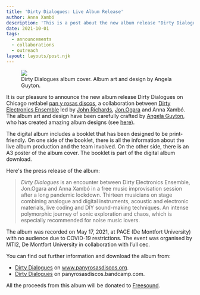 ```yaml
---
title: 'Dirty Dialogues: Live Album Release'
author: Anna Xambó
description: 'This is a post about the new album release "Dirty Dialogues".'
date: 2021-10-01
tags:
  - announcements 
  - collaborations
  - outreach 
layout: layouts/post.njk
---
```


<figure>
<img src="../../img/DirtyDialogues.cover.screen.jpg" class="responsive" />
<figcaption>Dirty Dialogues album cover. Album art and design by Angela Guyton.</figcaption>
</figure>

It is our pleasure to announce the new album release Dirty Dialogues on Chicago netlabel [pan y rosas discos](https://www.panyrosasdiscos.org), a collaboration between [Dirty Electronics Ensemble](https://www.dirtyelectronics.org) led by [John Richards](/posts/interview-with-john-richards), [Jon.Ogara](/posts/interview-with-jon-ogara) and Anna Xambó. The album art and design have been carefully crafted by [Angela Guyton](https://www.angelaguyton.com), who has created amazing album designs (see [here](http://www.angelaguyton.com/2020/01/design/)). 

The digital album includes a booklet that has been designed to be print-friendly. On one side of the booklet, there is all the information about the live album production and the team involved. On the other side, there is an A3 poster of the album cover. The booklet is part of the digital album download. 

Here's the press release of the album:

> *Dirty Dialogues* is an encounter between Dirty Electronics Ensemble, Jon.Ogara and Anna Xambó in a free music improvisation session after a long pandemic lockdown. Thirteen musicians on stage combining analogue and digital instruments, acoustic and electronic materials, live coding and DIY sound-making techniques. An intense polymorphic journey of sonic exploration and chaos, which is especially recommended for noise music lovers.

The album was recorded on May 17, 2021, at PACE (De Montfort University) with no audience due to COVID-19 restrictions. The event was organised by MTI2, De Montfort University in collaboration with l’ull cec.

You can find out further information and download the album from:

* [Dirty Dialogues](https://www.panyrosasdiscos.org/pyr313-dirty-electronics-ensemble-jon-ogara-and-anna-xambo-dirty-dialogues/) on www.panyrosasdiscos.org.
* [Dirty Dialogues](https://panyrosasdiscos.bandcamp.com/album/dirty-dialogues) on panyrosasdiscos.bandcamp.com.

All the proceeds from this album will be donated to [Freesound](https://freesound.org/).


